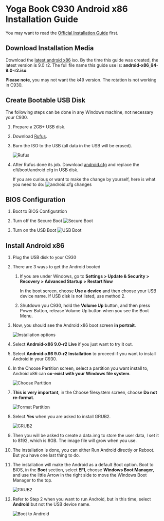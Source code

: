 # Yoga Book C930 Android x86 Installation Guide

You may want to read the [Official Installation Guide](https://www.android-x86.org/installhowto.html) first.

## Download Installation Media

Download the [latest android x86](https://www.android-x86.org/download.html) iso. By the time this guide was created, the latest version is 9.0 r2. The full file name this guide use is: **android-x86_64-9.0-r2.iso**.

**Please note**, you may not want the k49 version. The rotation is not working in C930.

## Create Bootable USB Disk

The following steps can be done in any Windows machine, not necessary your C930.

1. Prepare a 2GB+ USB disk.

2. Download [Rufus](https://rufus.ie/).

3. Burn the ISO to the USB (all data in the USB will be erased).

   ![Rufus](images/01-rufus.jpg)

4. After Rufus done its job. Download [android.cfg](efi/boot/android.cfg) and replace the efi/boot/android.cfg in USB disk.

   If you are curious or want to make the change by yourself, here is what you need to do:
   ![android.cfg changes](images/02-boot-diff.jpg)

## BIOS Configuration

1. Boot to BIOS Configuration

2. Turn off the Secure Boot
   ![Secure Boot](images/03-secure-boot.jpg)

3. Turn on the USB Boot
   ![USB Boot](images/04-usb-boot.jpg)

## Install Android x86

1. Plug the USB disk to your C930

2. There are 3 ways to get the Android booted

   1. If you are under Windows, go to **Settings > Update & Security > Recovery > Advanced Startup > Restart Now**

      In the boot screen, choose **Use a device** and then choose your USB device name. If USB disk is not listed, use method 2.

   2. Shutdown you C930, hold the **Volume Up** button, and then press Power Button, release Volume Up button when you see the Boot Menu.

3. Now, you should see the Android x86 boot screen **in portrait**.

   ![Installation options](images/05-installation-options.jpg)

4. Select **Android-x86 9.0-r2 Live** if you just want to try it out.

5. Select **Android-x86 9.0-r2 Installation** to proceed if you want to install Android in your C930.

6. In the Choose Partition screen, select a partition you want install to, Android x86 can **co-exist with your Windows file system**.

   ![Choose Partition](images/06-choose-partition.jpg)

7. **This is very important**, in the Choose filesystem screen, choose **Do not re-format**.

   ![Format Partition](images/07-format.jpg)

8. Select **Yes** when you are asked to install GRUB2.

   ![GRUB2](images/08-grub2.jpg)

9. Then you will be asked to create a data.img to store the user data, I set it to 8192, which is 8GB. The image file will grow when you use.

10. The installation is done, you can either Run Android directly or Reboot. But you have one last thing to do.

11. The installation will make the Android as a default Boot option. Boot to BIOS, in the **Boot** section, select **EFI**, choose **Windows Boot Manager**, and use the little Arrow in the right side to move the Windows Boot Manager to the top.

    ![GRUB2](images/09-boot-sequence.jpg)

12. Refer to Step 2 when you want to run Android, but in this time, select **Android** but not the USB device name.

    ![Boot to Android](images/10-boot-to-android.jpg)
